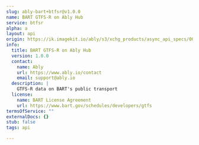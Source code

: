 ```yaml
---
slug: ably-bart+btfsr@v1.0.0
name: BART GTFS-R on Ably Hub
service: btfsr
alpha: a
layout: api
origin: https://ik.imagekit.io/ably/s3/xchg_products/async_api_specs/000/000/173/original/bart.yaml?1602776961
info:
  title: BART GTFS-R on Ably Hub
  version: 1.0.0
  contact:
    name: Ably
    url: https://www.ably.io/contact
    email: support@ably.io
  description: |
    GTFS-R data on BART's public transport
  license:
    name: BART License Agreement
    url: https://www.bart.gov/schedules/developers/gtfs
termsOfService: ""
externalDocs: {}
stub: false
tags: api

---
```

